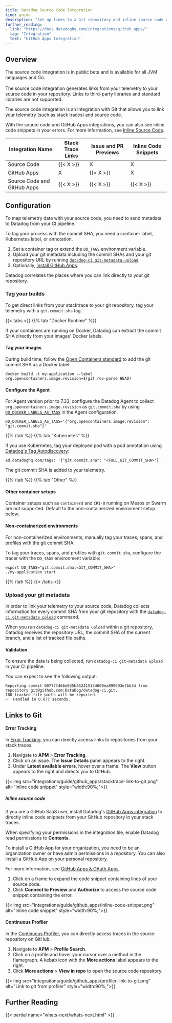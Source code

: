 ```yaml
---
title: Datadog Source Code Integration
kind: guide
description: "Set up links to a Git repository and inline source code with Datadog."
further_reading:
- link: "https://docs.datadoghq.com/integrations/github_apps/"
  tag: "Integration"
  text: "GitHub Apps Integration"
---
```


## Overview

<div class="alert alert-warning">
The source code integration is in public beta and is available for all JVM languages and Go.
<br><br>
The source code integration generates links from your telemetry to your source code in your repository. Links to third-party libraries and standard libraries are not supported.
</div>

The source code integration is an integration with Git that allows you to link your telemetry (such as stack traces) and source code.

With the source code and GitHub Apps integrations, you can also see inline code snippets in your errors. For more information, see [Inline Source Code](#inline-source-code).

| Integration Name            | Stack Trace Links | Issue and PR Previews | Inline Code Snippets |
|-----------------------------|-------------------|-----------------------|----------------------|
| Source Code                 | {{< X >}}         | X                     | X                    |
| GitHub Apps                 | X                 | {{< X >}}             | X                    |
| Source Code and GitHub Apps | {{< X >}}         | {{< X >}}             | {{< X >}}            |

## Configuration

To map telemetry data with your source code, you need to send metadata to Datadog from your CI pipeline.

To tag your process with the commit SHA, you need a container label, Kubernetes label, or annotation.

1. Set a container tag or extend the `DD_TAGS` environment variable.
2. Upload your git metadata including the commit SHAs and your git repository URL by running [`datadog-ci git-metadata upload`][1].
3. Optionally, [install GitHub Apps][2].

Datadog correlates the places where you can link directly to your git repository.

### Tag your builds

To get direct links from your stacktrace to your git repository, tag your telemetry with a `git.commit.sha` tag.

{{< tabs >}}
{{% tab "Docker Runtime" %}}

If your containers are running on Docker, Datadog can extract the commit SHA directly from your images' Docker labels.


#### Tag your images

During build time, follow the [Open Containers standard][1] to add the git commit SHA as a Docker label:

```
docker build -t my-application --label org.opencontainers.image.revision=$(git rev-parse HEAD)
```

#### Configure the Agent

For Agent version prior to 7.33, configure the Datadog Agent to collect `org.opencontainers.image.revision` as `git.commit.sha` by using [`DD_DOCKER_LABELS_AS_TAGS`][2] in the Agent configuration:

```
DD_DOCKER_LABELS_AS_TAGS='{"org.opencontainers.image.revision": "git.commit.sha"}'
```


[1]: https://github.com/opencontainers/image-spec/blob/859973e32ccae7b7fc76b40b762c9fff6e912f9e/annotations.md#pre-defined-annotation-keys
[2]: https://docs.datadoghq.com/getting_started/tagging/assigning_tags/?tab=containerizedenvironments#environment-variables
{{% /tab %}}
{{% tab "Kubernetes" %}}

If you use Kubernetes, tag your deployed pod with a pod annotation using [Datadog's Tag Autodiscovery][1]:

```
ad.datadoghq.com/tags: '{"git.commit.sha": "<FULL_GIT_COMMIT_SHA>"}'
```

The git commit SHA is added to your telemetry.

[1]: https://docs.datadoghq.com/agent/kubernetes/tag/?tab=containerizedagent#tag-autodiscovery
{{% /tab %}}
{{% tab "Other" %}}

#### Other container setups

<div class="alert alert-info">Container setups such as <code>containerd</code> and <code>CRI-O</code> running on Mesos or Swarm are not supported. Default to the non-containerized environment setup below.</div>

#### Non-containerized environments

For non-containerized environments, manually tag your traces, spans, and profiles with the git commit SHA.

To tag your traces, spans, and profiles with `git.commit.sha`, configure the tracer with the `DD_TAGS` environment variable:

```
export DD_TAGS="git.commit.sha:<GIT_COMMIT_SHA>"
./my-application start
```

{{% /tab %}}
{{< /tabs >}}

### Upload your git metadata

In order to link your telemetry to your source code, Datadog collects information for every commit SHA from your git repository with the [`datadog-ci git-metadata upload`][1] command.

When you run `datadog-ci git-metadata upload` within a git repository, Datadog receives the repository URL, the commit SHA of the current branch, and a list of tracked file paths.

#### Validation

To ensure the data is being collected, run `datadog-ci git-metadata upload` in your CI pipeline.

You can expect to see the following output:

```
Reporting commit 007f7f466e035b052415134600ea899693e7bb34 from repository git@github.com:DataDog/datadog-ci.git.
180 tracked file paths will be reported.
✅  Handled in 0.077 seconds.
```

## Links to Git

#### Error Tracking

In [Error Tracking][3], you can directly access links to repositories from your stack traces.

1. Navigate to **APM** > **Error Tracking**.
2. Click on an issue. The **Issue Details** panel appears to the right.
3. Under **Latest available errors**, hover over a frame. The **View** button appears to the right and directs you to GitHub.

{{< img src="integrations/guide/github_apps/stacktrace-link-to-git.png" alt="Inline code snippet" style="width:90%;">}}

##### Inline source code

If you are a GitHub SaaS user, install Datadog's [GitHub Apps integration][2] to directly inline code snippets from your GitHub repository in your stack traces.

When specifying your permissions in the integration tile, enable Datadog read permissions to **Contents**.

To install a GitHub App for your organization, you need to be an organization owner or have admin permissions in a repository. You can also install a GitHub App on your personal repository.

For more information, see [GitHub Apps & OAuth Apps][4].

1. Click on a frame to expand the code snippet containing lines of your source code.
2. Click **Connect to Preview** and **Authorize** to access the source code snippet containing the error.

{{< img src="integrations/guide/github_apps/inline-code-snippet.png" alt="Inline code snippet" style="width:90%;">}}

#### Continuous Profiler

In the [Continuous Profiler][2], you can directly access traces in the source repository on GitHub.

1. Navigate to **APM** > **Profile Search**.
2. Click on a profile and hover your cursor over a method in the flamegraph. A kebab icon with the **More actions** label appears to the right.
3. Click **More actions** > **View in repo** to open the source code repository.

{{< img src="integrations/guide/github_apps/profiler-link-to-git.png" alt="Link to git from profiler" style="width:90%;">}}

## Further Reading

{{< partial name="whats-next/whats-next.html" >}}

[1]: https://github.com/DataDog/datadog-ci/tree/master/src/commands/git-metadata
[2]: https://app.datadoghq.com/account/settings#integrations/github-apps
[3]: https://app.datadoghq.com/apm/error-tracking
[4]: https://docs.github.com/en/developers/apps/getting-started-with-apps/about-apps
